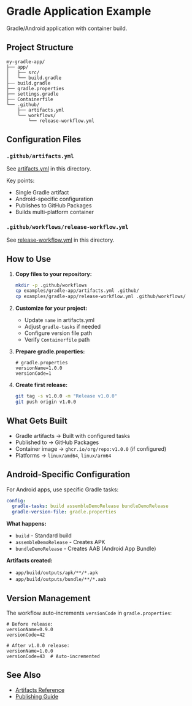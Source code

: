 <!--
SPDX-FileCopyrightText: 2025 The Reusable CI Authors

SPDX-License-Identifier: CC0-1.0
-->

# Gradle Application Example

Gradle/Android application with container build.

## Project Structure

```text
my-gradle-app/
├── app/
│   ├── src/
│   └── build.gradle
├── build.gradle
├── gradle.properties
├── settings.gradle
├── Containerfile
└── .github/
    ├── artifacts.yml
    └── workflows/
        └── release-workflow.yml
```

## Configuration Files

### `.github/artifacts.yml`

See [artifacts.yml](artifacts.yml) in this directory.

Key points:
- Single Gradle artifact
- Android-specific configuration
- Publishes to GitHub Packages
- Builds multi-platform container

### `.github/workflows/release-workflow.yml`

See [release-workflow.yml](release-workflow.yml) in this directory.

## How to Use

1. **Copy files to your repository:**
   ```bash
   mkdir -p .github/workflows
   cp examples/gradle-app/artifacts.yml .github/
   cp examples/gradle-app/release-workflow.yml .github/workflows/
   ```

2. **Customize for your project:**
   - Update `name` in artifacts.yml
   - Adjust `gradle-tasks` if needed
   - Configure version file path
   - Verify `Containerfile` path

3. **Prepare gradle.properties:**
   ```properties
   # gradle.properties
   versionName=1.0.0
   versionCode=1
   ```

4. **Create first release:**
   ```bash
   git tag -s v1.0.0 -m "Release v1.0.0"
   git push origin v1.0.0
   ```

## What Gets Built

- Gradle artifacts → Built with configured tasks
- Published to → GitHub Packages
- Container image → `ghcr.io/org/repo:v1.0.0` (if configured)
- Platforms → `linux/amd64`, `linux/arm64`

## Android-Specific Configuration

For Android apps, use specific Gradle tasks:

```yaml
config:
  gradle-tasks: build assembleDemoRelease bundleDemoRelease
  gradle-version-file: gradle.properties
```

**What happens:**
- `build` - Standard build
- `assembleDemoRelease` - Creates APK
- `bundleDemoRelease` - Creates AAB (Android App Bundle)

**Artifacts created:**
- `app/build/outputs/apk/**/*.apk`
- `app/build/outputs/bundle/**/*.aab`

## Version Management

The workflow auto-increments `versionCode` in `gradle.properties`:

```properties
# Before release:
versionName=0.9.0
versionCode=42

# After v1.0.0 release:
versionName=1.0.0
versionCode=43  # Auto-incremented
```

## See Also

- [Artifacts Reference](../../docs/artifacts-reference.md)
- [Publishing Guide](../../docs/publishing.md)
